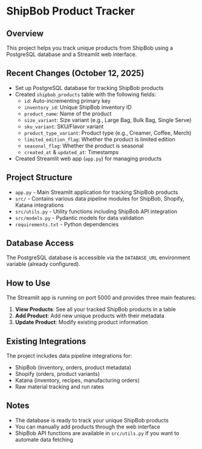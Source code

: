 # ShipBob Product Tracker

## Overview
This project helps you track unique products from ShipBob using a PostgreSQL database and a Streamlit web interface.

## Recent Changes (October 12, 2025)
- Set up PostgreSQL database for tracking ShipBob products
- Created `shipbob_products` table with the following fields:
  - `id`: Auto-incrementing primary key
  - `inventory_id`: Unique ShipBob inventory ID
  - `product_name`: Name of the product
  - `size_variant`: Size variant (e.g., Large Bag, Bulk Bag, Single Serve)
  - `sku_variant`: SKU/Flavor variant
  - `product_type_variant`: Product type (e.g., Creamer, Coffee, Merch)
  - `limited_edition_flag`: Whether the product is limited edition
  - `seasonal_flag`: Whether the product is seasonal
  - `created_at` & `updated_at`: Timestamps
- Created Streamlit web app (`app.py`) for managing products

## Project Structure
- `app.py` - Main Streamlit application for tracking ShipBob products
- `src/` - Contains various data pipeline modules for ShipBob, Shopify, Katana integrations
- `src/utils.py` - Utility functions including ShipBob API integration
- `src/models.py` - Pydantic models for data validation
- `requirements.txt` - Python dependencies

## Database Access
The PostgreSQL database is accessible via the `DATABASE_URL` environment variable (already configured).

## How to Use
The Streamlit app is running on port 5000 and provides three main features:

1. **View Products**: See all your tracked ShipBob products in a table
2. **Add Product**: Add new unique products with their metadata
3. **Update Product**: Modify existing product information

## Existing Integrations
The project includes data pipeline integrations for:
- ShipBob (inventory, orders, product metadata)
- Shopify (orders, product variants)
- Katana (inventory, recipes, manufacturing orders)
- Raw material tracking and run rates

## Notes
- The database is ready to track your unique ShipBob products
- You can manually add products through the web interface
- ShipBob API functions are available in `src/utils.py` if you want to automate data fetching
